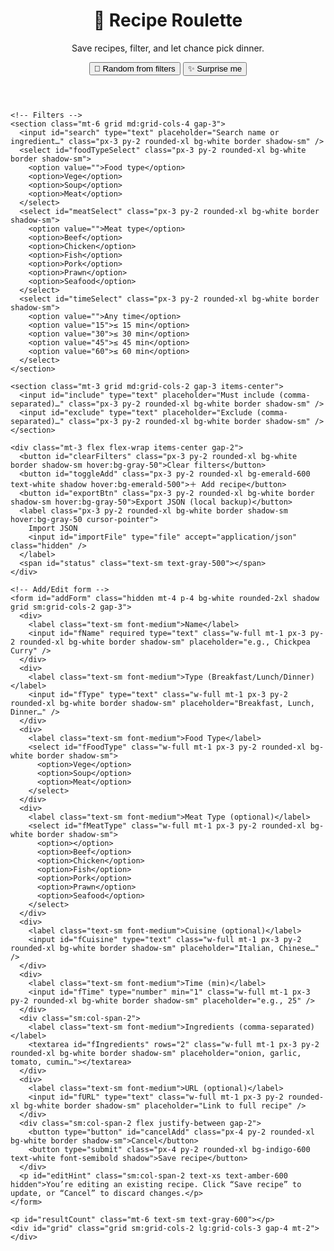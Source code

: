 <!doctype html>
<html lang="en">
<head>
  <meta charset="UTF-8" />
  <meta name="viewport" content="width=device-width, initial-scale=1.0" />
  <title>Recipe Roulette • Pick What to Cook</title>
  <script src="https://cdn.tailwindcss.com"></script>
  <style>
    .line-clamp-3 { display: -webkit-box; -webkit-line-clamp: 3; -webkit-box-orient: vertical; overflow: hidden; }
    .flash { animation: flash 1.1s ease-out; }
    @keyframes flash { 0% { box-shadow: 0 0 0 0 rgba(59,130,246,.6);} 100% { box-shadow: 0 0 0 14px rgba(59,130,246,0);} }
    input:focus, select:focus, textarea:focus { outline: none; box-shadow: 0 0 0 3px rgba(59,130,246,.35); }
  </style>
</head>
<body class="bg-gray-50 text-gray-900 min-h-screen">
  <div class="max-w-7xl mx-auto p-4 sm:p-8">
    <header class="flex flex-col sm:flex-row sm:items-center sm:justify-between gap-4">
      <div>
        <h1 class="text-2xl sm:text-3xl font-extrabold tracking-tight">🍳 Recipe Roulette</h1>
        <p class="text-gray-600">Save recipes, filter, and let chance pick dinner.</p>
      </div>
      <div class="flex flex-wrap gap-2">
        <button id="btnRandom" class="px-4 py-2 rounded-xl bg-indigo-600 text-white font-semibold shadow hover:bg-indigo-500 active:scale-[.98]">🎲 Random from filters</button>
        <button id="btnSurprise" class="px-4 py-2 rounded-xl bg-white border shadow-sm font-semibold hover:bg-gray-50">✨ Surprise me</button>
      </div>
    </header>

    <!-- Filters -->
    <section class="mt-6 grid md:grid-cols-4 gap-3">
      <input id="search" type="text" placeholder="Search name or ingredient…" class="px-3 py-2 rounded-xl bg-white border shadow-sm" />
      <select id="foodTypeSelect" class="px-3 py-2 rounded-xl bg-white border shadow-sm">
        <option value="">Food type</option>
        <option>Vege</option>
        <option>Soup</option>
        <option>Meat</option>
      </select>
      <select id="meatSelect" class="px-3 py-2 rounded-xl bg-white border shadow-sm">
        <option value="">Meat type</option>
        <option>Beef</option>
        <option>Chicken</option>
        <option>Fish</option>
        <option>Pork</option>
        <option>Prawn</option>
        <option>Seafood</option>
      </select>
      <select id="timeSelect" class="px-3 py-2 rounded-xl bg-white border shadow-sm">
        <option value="">Any time</option>
        <option value="15">≤ 15 min</option>
        <option value="30">≤ 30 min</option>
        <option value="45">≤ 45 min</option>
        <option value="60">≤ 60 min</option>
      </select>
    </section>

    <section class="mt-3 grid md:grid-cols-2 gap-3 items-center">
      <input id="include" type="text" placeholder="Must include (comma-separated)…" class="px-3 py-2 rounded-xl bg-white border shadow-sm" />
      <input id="exclude" type="text" placeholder="Exclude (comma-separated)…" class="px-3 py-2 rounded-xl bg-white border shadow-sm" />
    </section>

    <div class="mt-3 flex flex-wrap items-center gap-2">
      <button id="clearFilters" class="px-3 py-2 rounded-xl bg-white border shadow-sm hover:bg-gray-50">Clear filters</button>
      <button id="toggleAdd" class="px-3 py-2 rounded-xl bg-emerald-600 text-white shadow hover:bg-emerald-500">＋ Add recipe</button>
      <button id="exportBtn" class="px-3 py-2 rounded-xl bg-white border shadow-sm hover:bg-gray-50">Export JSON (local backup)</button>
      <label class="px-3 py-2 rounded-xl bg-white border shadow-sm hover:bg-gray-50 cursor-pointer">
        Import JSON
        <input id="importFile" type="file" accept="application/json" class="hidden" />
      </label>
      <span id="status" class="text-sm text-gray-500"></span>
    </div>

    <!-- Add/Edit form -->
    <form id="addForm" class="hidden mt-4 p-4 bg-white rounded-2xl shadow grid sm:grid-cols-2 gap-3">
      <div>
        <label class="text-sm font-medium">Name</label>
        <input id="fName" required type="text" class="w-full mt-1 px-3 py-2 rounded-xl bg-white border shadow-sm" placeholder="e.g., Chickpea Curry" />
      </div>
      <div>
        <label class="text-sm font-medium">Type (Breakfast/Lunch/Dinner)</label>
        <input id="fType" type="text" class="w-full mt-1 px-3 py-2 rounded-xl bg-white border shadow-sm" placeholder="Breakfast, Lunch, Dinner…" />
      </div>
      <div>
        <label class="text-sm font-medium">Food Type</label>
        <select id="fFoodType" class="w-full mt-1 px-3 py-2 rounded-xl bg-white border shadow-sm">
          <option>Vege</option>
          <option>Soup</option>
          <option>Meat</option>
        </select>
      </div>
      <div>
        <label class="text-sm font-medium">Meat Type (optional)</label>
        <select id="fMeatType" class="w-full mt-1 px-3 py-2 rounded-xl bg-white border shadow-sm">
          <option></option>
          <option>Beef</option>
          <option>Chicken</option>
          <option>Fish</option>
          <option>Pork</option>
          <option>Prawn</option>
          <option>Seafood</option>
        </select>
      </div>
      <div>
        <label class="text-sm font-medium">Cuisine (optional)</label>
        <input id="fCuisine" type="text" class="w-full mt-1 px-3 py-2 rounded-xl bg-white border shadow-sm" placeholder="Italian, Chinese…" />
      </div>
      <div>
        <label class="text-sm font-medium">Time (min)</label>
        <input id="fTime" type="number" min="1" class="w-full mt-1 px-3 py-2 rounded-xl bg-white border shadow-sm" placeholder="e.g., 25" />
      </div>
      <div class="sm:col-span-2">
        <label class="text-sm font-medium">Ingredients (comma-separated)</label>
        <textarea id="fIngredients" rows="2" class="w-full mt-1 px-3 py-2 rounded-xl bg-white border shadow-sm" placeholder="onion, garlic, tomato, cumin…"></textarea>
      </div>
      <div>
        <label class="text-sm font-medium">URL (optional)</label>
        <input id="fURL" type="text" class="w-full mt-1 px-3 py-2 rounded-xl bg-white border shadow-sm" placeholder="Link to full recipe" />
      </div>
      <div class="sm:col-span-2 flex justify-between gap-2">
        <button type="button" id="cancelAdd" class="px-4 py-2 rounded-xl bg-white border shadow-sm">Cancel</button>
        <button type="submit" class="px-4 py-2 rounded-xl bg-indigo-600 text-white font-semibold shadow">Save recipe</button>
      </div>
      <p id="editHint" class="sm:col-span-2 text-xs text-amber-600 hidden">You’re editing an existing recipe. Click “Save recipe” to update, or “Cancel” to discard changes.</p>
    </form>

    <p id="resultCount" class="mt-6 text-sm text-gray-600"></p>
    <div id="grid" class="grid sm:grid-cols-2 lg:grid-cols-3 gap-4 mt-2"></div>
  </div>

  <template id="cardTemplate">
    <div class="bg-white rounded-2xl shadow p-4 flex flex-col gap-3 border border-transparent">
      <div class="flex items-start justify-between gap-3">
        <h3 class="title font-semibold text-lg leading-tight"></h3>
        <span class="badge text-xs px-2 py-1 rounded-full bg-gray-100 text-gray-600"></span>
      </div>
      <p class="desc text-sm text-gray-600 line-clamp-3"></p>
      <div class="tags flex flex-wrap gap-2 text-xs"></div>
      <div class="mt-auto flex items-center justify-between">
        <a class="link text-sm underline text-indigo-600 hidden" target="_blank" rel="noopener">Open recipe</a>
        <div class="flex items-center gap-3">
          <button class="edit text-xs text-indigo-600 hover:underline">Edit</button>
          <button class="remove text-xs text-red-600 hover:underline">Remove</button>
        </div>
      </div>
    </div>
  </template>

  <script>
    // ========= SETTINGS =========
    const SETTINGS = {
      MODE: 'sheets', // 'sheets' | 'local' (fallback)
      API_URL: 'https://script.google.com/macros/s/AKfycbwBWlo7_CLUJ2khUazjQa3jYRWHTmhHHC2I_DLiJmEVHjSQ-4jh-zBkYjZ5csULZW45/exec', // <-- your Web App URL
      TOKEN: 'Secretrecipe7' // simple shared-secret to block random writes
    };
    const LS_KEY = 'recipe_roulette_v5_cache';

    // ========= HELPERS =========
    const els = {
      search: document.getElementById('search'),
      foodType: document.getElementById('foodTypeSelect'),
      meatType: document.getElementById('meatSelect'),
      time: document.getElementById('timeSelect'),
      include: document.getElementById('include'),
      exclude: document.getElementById('exclude'),
      clear: document.getElementById('clearFilters'),
      grid: document.getElementById('grid'),
      count: document.getElementById('resultCount'),
      randomBtn: document.getElementById('btnRandom'),
      surpriseBtn: document.getElementById('btnSurprise'),
      status: document.getElementById('status'),
      exportBtn: document.getElementById('exportBtn'),
      importFile: document.getElementById('importFile'),
      toggleAdd: document.getElementById('toggleAdd'),
      addForm: document.getElementById('addForm'),
      cancelAdd: document.getElementById('cancelAdd'),
      fName: document.getElementById('fName'),
      fType: document.getElementById('fType'),
      fFoodType: document.getElementById('fFoodType'),
      fMeatType: document.getElementById('fMeatType'),
      fCuisine: document.getElementById('fCuisine'),
      fTime: document.getElementById('fTime'),
      fURL: document.getElementById('fURL'),
      fIngredients: document.getElementById('fIngredients'),
      cardTpl: document.getElementById('cardTemplate'),
      editHint: document.getElementById('editHint')
    };

    function status(msg, ms = 1300) {
      els.status.textContent = msg; if (!msg) return;
      setTimeout(() => { if (els.status.textContent === msg) els.status.textContent = ''; }, ms);
    }
    const parseCSV = str => (str || '').split(',').map(s => s.trim()).filter(Boolean);

    function getFilters() {
      return {
        q: (els.search.value || '').toLowerCase(),
        foodType: els.foodType.value,
        meatType: els.meatType.value,
        timeMax: Number(els.time.value) || null,
        include: parseCSV(els.include.value.toLowerCase()),
        exclude: parseCSV(els.exclude.value.toLowerCase())
      };
    }

    function matches(recipe, f) {
      const hay = (recipe.name + ' ' + (recipe.ingredients || []).join(' ')).toLowerCase();
      if (f.q && !hay.includes(f.q)) return false;
      if (f.foodType && recipe.foodType !== f.foodType) return false;
      if (f.meatType && recipe.meatType !== f.meatType) return false;
      if (f.timeMax && Number(recipe.time) > f.timeMax) return false;
      const ing = (recipe.ingredients || []).map(x => x.toLowerCase());
      if (f.include.length && !f.include.every(x => ing.includes(x))) return false;
      if (f.exclude.length && f.exclude.some(x => ing.includes(x))) return false;
      return true;
    }

    function render() {
      const f = getFilters();
      const list = state.recipes.filter(r => matches(r, f));
      els.grid.innerHTML = '';
      list.forEach((r) => {
        const card = els.cardTpl.content.firstElementChild.cloneNode(true);
        card.querySelector('.title').textContent = r.name;
        card.querySelector('.badge').textContent = `${r.time || '—'} min · ${r.foodType || '—'}${r.meatType? ' · '+r.meatType:''}`;
        const desc = `Type: ${r.type || '—'}${r.cuisine? ' · Cuisine: '+r.cuisine:''}
Ingredients: ${(r.ingredients||[]).join(', ')}`;
        card.querySelector('.desc').textContent = desc;
        if (r.url) { const link = card.querySelector('.link'); link.classList.remove('hidden'); link.href = r.url; }

        // Remove
        card.querySelector('.remove').addEventListener('click', async () => {
          if (!confirm(`Remove “${r.name}”?`)) return;
          await apiDelete(r.id);
          await refresh();
          status('Removed');
        });

        // Edit → fill the form and switch to "editing" mode
        card.querySelector('.edit').addEventListener('click', () => {
          els.fName.value = r.name || '';
          els.fType.value = r.type || '';
          els.fFoodType.value = r.foodType || '';
          els.fMeatType.value = r.meatType || '';
          els.fCuisine.value = r.cuisine || '';
          els.fTime.value = r.time || '';
          els.fIngredients.value = (r.ingredients || []).join(', ');
          els.fURL.value = r.url || '';
          state.editingId = r.id;
          els.editHint.classList.remove('hidden');
          els.addForm.classList.remove('hidden');
          els.addForm.scrollIntoView({ behavior: 'smooth', block: 'start' });
        });

        els.grid.appendChild(card);
      });
      els.count.textContent = `Showing ${list.length} recipes`;
      return list;
    }

    function randomFrom(list) {
      if (!list.length) { alert('No recipes match your filters. Try clearing some filters.'); return; }
      const idx = Math.floor(Math.random() * list.length);
      const card = els.grid.children[idx];
      if (card) { card.scrollIntoView({ behavior: 'smooth', block: 'center' }); card.classList.add('flash', 'border-indigo-400'); setTimeout(()=> card.classList.remove('flash','border-indigo-400'), 1200); }
    }

    function clearFilters() {
      els.search.value = ''; els.foodType.value = ''; els.meatType.value = ''; els.time.value = ''; els.include.value = ''; els.exclude.value='';
    }

    function csvListToArray(textarea) { return (textarea.value || '').split(',').map(x => x.trim()).filter(Boolean); }

    // ========= SIMPLE API CLIENT (Google Apps Script) =========
    async function apiList() {
      if (SETTINGS.MODE !== 'sheets') return JSON.parse(localStorage.getItem(LS_KEY) || '[]');
      const url = `${SETTINGS.API_URL}?action=list&token=${encodeURIComponent(SETTINGS.TOKEN)}`;
      const res = await fetch(url);
      if (!res.ok) throw new Error('LIST failed');
      const data = await res.json();
      return data.items || [];
    }

    async function apiAdd(item) {
      if (SETTINGS.MODE !== 'sheets') {
        const arr = JSON.parse(localStorage.getItem(LS_KEY) || '[]');
        item.id = Date.now().toString(); arr.push(item); localStorage.setItem(LS_KEY, JSON.stringify(arr));
        return { ok: true };
      }
      const res = await fetch(`${SETTINGS.API_URL}?action=add&token=${encodeURIComponent(SETTINGS.TOKEN)}`, {
        method: 'POST',
        body: JSON.stringify(item)
      });
      if (!res.ok) throw new Error('ADD failed');
      return await res.json();
    }

    // NEW: Update
    async function apiUpdate(item) {
      if (SETTINGS.MODE !== 'sheets') {
        const arr = JSON.parse(localStorage.getItem(LS_KEY) || '[]');
        const i = arr.findIndex(x => x.id === item.id);
        if (i >= 0) arr[i] = item;
        localStorage.setItem(LS_KEY, JSON.stringify(arr));
        return { ok: true };
      }
      const res = await fetch(`${SETTINGS.API_URL}?action=update&token=${encodeURIComponent(SETTINGS.TOKEN)}`, {
        method: 'POST',
        body: JSON.stringify(item)
      });
      if (!res.ok) throw new Error('UPDATE failed');
      return await res.json();
    }

    async function apiDelete(id) {
      if (SETTINGS.MODE !== 'sheets') {
        const arr = JSON.parse(localStorage.getItem(LS_KEY) || '[]').filter(x => x.id !== id);
        localStorage.setItem(LS_KEY, JSON.stringify(arr));
        return { ok: true };
      }
      const res = await fetch(`${SETTINGS.API_URL}?action=delete&token=${encodeURIComponent(SETTINGS.TOKEN)}`, {
        method: 'POST',
        body: JSON.stringify({ id })
      });
      if (!res.ok) throw new Error('DELETE failed');
      return await res.json();
    }

    // ========= STATE & BOOT =========
    const state = { recipes: [], editingId: null };

    async function refresh() {
      try {
        state.recipes = await apiList();
        localStorage.setItem(LS_KEY, JSON.stringify(state.recipes)); // cache for offline
      } catch (e) {
        // fallback to cache
        state.recipes = JSON.parse(localStorage.getItem(LS_KEY) || '[]');
        status('Offline – using local cache');
      }
      render();
    }

    // Add form handlers
    els.toggleAdd.addEventListener('click', () => {
      // If toggling while editing, keep the hint on
      const nowHidden = !els.addForm.classList.contains('hidden');
      els.addForm.classList.toggle('hidden');
      els.editHint.classList.toggle('hidden', state.editingId === null || els.addForm.classList.contains('hidden'));
    });

    els.cancelAdd.addEventListener('click', () => {
      els.addForm.classList.add('hidden');
      els.editHint.classList.add('hidden');
      state.editingId = null;
      els.addForm.reset();
    });

    els.addForm.addEventListener('submit', async (e) => {
      e.preventDefault();
      const obj = {
        id: state.editingId || undefined,
        name: els.fName.value.trim(),
        type: els.fType.value.trim(),
        foodType: els.fFoodType.value,
        meatType: els.fMeatType.value,
        cuisine: els.fCuisine.value.trim(),
        time: Number(els.fTime.value) || null,
        ingredients: csvListToArray(els.fIngredients),
        url: els.fURL.value.trim()
      };
      if (!obj.name) return alert('Please enter a recipe name.');

      if (state.editingId) {
        await apiUpdate({ ...obj, id: state.editingId });
        state.editingId = null;
        status('Updated');
      } else {
        await apiAdd(obj);
        status('Saved');
      }

      await refresh();
      e.target.reset();
      els.addForm.classList.add('hidden');
      els.editHint.classList.add('hidden');
    });

    // Import / export (local backup only)
    els.exportBtn.addEventListener('click', () => {
      const data = JSON.stringify(state.recipes, null, 2);
      const blob = new Blob([data], { type: 'application/json' });
      const a = document.createElement('a'); const ts = new Date().toISOString().slice(0,10);
      a.href = URL.createObjectURL(blob); a.download = `recipes-${ts}.json`; document.body.appendChild(a); a.click(); a.remove();
    });

    els.importFile.addEventListener('change', async (e) => {
      const file = e.target.files?.[0]; if (!file) return; const reader = new FileReader();
      reader.onload = async () => {
        try {
          const arr = JSON.parse(reader.result);
          if (!Array.isArray(arr)) throw new Error('Invalid JSON');
          for (const item of arr) {
            await apiAdd(item);
          }
          await refresh(); status('Imported');
        } catch { alert('Could not import this file. Must be an array of recipes.'); }
        e.target.value = '';
      };
      reader.readAsText(file);
    });

    // Filter events
    ['input','change'].forEach(evt => {
      [els.search, els.foodType, els.meatType, els.time, els.include, els.exclude]
        .forEach(el => el.addEventListener(evt, render));
    });

    els.clear.addEventListener('click', () => { clearFilters(); render(); });
    els.randomBtn.addEventListener('click', () => { const list = render(); randomFrom(list); });
    els.surpriseBtn.addEventListener('click', () => { clearFilters(); const list = render(); randomFrom(list); });

    // Init
    refresh();
  </script>
</body>
</html>

